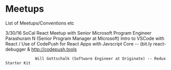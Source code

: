 # Meetups
List of Meetups/Conventions etc

3/30/16         SoCal React Meetup with Senior Microsoft Program Engineer Parashuram N (Senior Program Manager at Microsoft)
                Intro to VSCode with React / Use of CodePush for React Apps with Javscript Core -- (bit.ly react-debugger & http://codepush.tools

                 Will Gottschalk (Software Engineer at Originate) -- Redux Starter Kit




